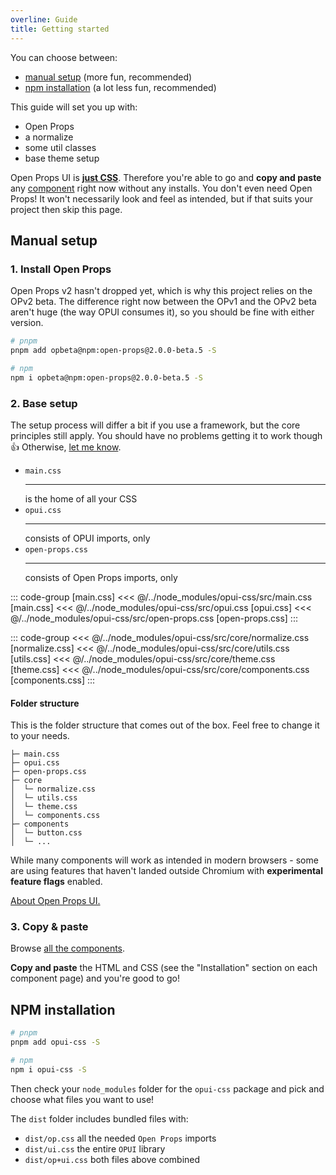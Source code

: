 ```yaml
---
overline: Guide
title: Getting started
---
```


<script setup>
import Accordion from "../.vitepress/theme/app/components/Accordion.vue";
import Alert from "../.vitepress/theme/app/components/Alert.vue";
</script>

<style scoped>
   .overflow .blocks {
      overflow-y: auto;
      max-block-size: 15lh;
   }
</style>

<span></span>

You can choose between:

- [manual setup](#manual-setup) (more fun, recommended)
- [npm installation](#npm-installation) (a lot less fun, recommended)

This guide will set you up with:

- Open Props
- a normalize
- some util classes
- base theme setup

<div class="not-rich-text">

<Alert class="ok outlined">
<p>Open Props UI is <u><strong>just CSS</strong></u>. Therefore you're able to go and <strong>copy and paste</strong> any <a class="link" href="/components/button">component</a> right now without any installs. You don't even need Open Props! It won't necessarily look and feel as intended, but if that suits your project then skip this page.</p>
</Alert>
</div>

## Manual setup

### 1. Install Open Props

Open Props v2 hasn't dropped yet, which is why this project relies on the OPv2 beta. The difference right now between the OPv1 and the OPv2 beta aren't huge (the way OPUI consumes it), so you should be fine with either version.

```sh
# pnpm
pnpm add opbeta@npm:open-props@2.0.0-beta.5 -S

# npm
npm i opbeta@npm:open-props@2.0.0-beta.5 -S
```

### 2. Base setup

The setup process will differ a bit if you use a framework, but the core principles still apply. You should have no problems getting it to work though :+1: Otherwise, [let me know](https://github.com/felix-bohlin/ui).

<div class="not-rich-text">

<ul class="definition-list dotted">
  <li>
    <span class="term"><code>main.css</code></span>
    <hr>
    <span class="description">is the home of all your CSS</span>
  </li>
  <li>
    <span class="term"><code>opui.css</code></span>
    <hr>
    <span class="description">consists of OPUI imports, only</span>
  </li>
  <li>
    <span class="term"><code>open-props.css</code></span>
    <hr>
    <span class="description">consists of Open Props imports, only</span>
  </li>
</ul>

::: code-group [main.css]
<<< @/../node_modules/opui-css/src/main.css [main.css]
<<< @/../node_modules/opui-css/src/opui.css [opui.css]
<<< @/../node_modules/opui-css/src/open-props.css [open-props.css]
:::

<Accordion variant="tonal" style="margin-block-start: var(--size-3)">
<template #summary>src/core</template>

::: code-group
<<< @/../node_modules/opui-css/src/core/normalize.css [normalize.css]
<<< @/../node_modules/opui-css/src/core/utils.css [utils.css]
<<< @/../node_modules/opui-css/src/core/theme.css [theme.css]
<<< @/../node_modules/opui-css/src/core/components.css [components.css]
:::

</Accordion>
</div>

#### Folder structure

This is the folder structure that comes out of the box. Feel free to change it to your needs.

```
├─ main.css
├─ opui.css
├─ open-props.css
├─ core
│  └─ normalize.css
│  └─ utils.css
│  └─ theme.css
│  └─ components.css
├─ components
│  └─ button.css
│  └─ ...

```

<div class="not-rich-text">
<Alert severity="warning">
<p>While many components will work as intended in modern browsers - some are using features that haven't landed outside Chromium with <strong>experimental feature flags</strong> enabled.</p>

<a href="/guide/what-is-open-props-ui" class="link">About Open Props UI.</a>
</Alert>

</div>

### 3. Copy & paste

Browse [all the components](/components).

**Copy and paste** the HTML and CSS (see the "Installation" section on each component page) and you're good to go!

## NPM installation

```sh
# pnpm
pnpm add opui-css -S

# npm
npm i opui-css -S
```

Then check your `node_modules` folder for the `opui-css` package and pick and choose what files you want to use!

The `dist` folder includes bundled files with:

- `dist/op.css` all the needed `Open Props` imports
- `dist/ui.css` the entire `OPUI` library
- `dist/op+ui.css` both files above combined
